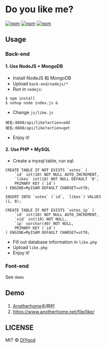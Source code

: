 # Do you like me?

[![npm](https://img.shields.io/npm/v/do-you-like-me.svg?style=flat-square)](https://www.npmjs.com/package/do-you-like-me)
[![npm](https://img.shields.io/npm/l/do-you-like-me.svg?style=flat-square)](https://www.npmjs.com/package/do-you-like-me)
[![npm](https://img.shields.io/npm/dt/do-you-like-me.svg?style=flat-square)](https://www.npmjs.com/package/do-you-like-me)

## Usage

### Back-end

#### 1. Use NodeJS + MongoDB

+ Install NodeJS 和 MongoDB
+ Upload `back-end/nodejs/*`
+ Run in `nodejs`:
```
$ npm install
$ nohup node index.js &
```
+ Change `js/like.js`
```
域名:8888/api/like?action=add
域名:8888/api/like?action=get
```
+ Enjoy it!

#### 2. Use PHP + MySQL

+ Create a mysql table, run sql:
```
CREATE TABLE IF NOT EXISTS `votes` (
    `id` int(10) NOT NULL AUTO_INCREMENT,
    `likes` int(10) NOT NULL DEFAULT '0',
    PRIMARY KEY (`id`)
) ENGINE=MyISAM DEFAULT CHARSET=utf8;

INSERT INTO `votes` (`id`, `likes`) VALUES
(1, 0);

CREATE TABLE IF NOT EXISTS `votes_ip` (
    `id` int(10) NOT NULL AUTO_INCREMENT,
    `vid` int(10) NOT NULL,
    `ip` varchar(40) NOT NULL,
    PRIMARY KEY (`id`)
) ENGINE=MyISAM DEFAULT CHARSET=utf8;
```
+ Fill out database information in `like.php`
+ Upload `like.php`
+ Enjoy it!

### Font-end

See `demo`

## Demo

1. [Anotherhome](https://www.anotherhome.net)右侧栏
1. https://www.anotherhome.net/file/like/

## LICENSE

MIT © [DIYgod](http://github.com/DIYgod)